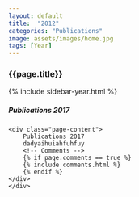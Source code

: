 ```yaml
---
layout: default
title:  "2012"
categories: "Publications"
image: assets/images/home.jpg
tags: [Year]
---
```

<div class="container">
<h3 class="font-weight-bold spanborder"><span>{{page.title}}</span></h3>
<div class="row">
    <div class="col-md-3">
        {% include sidebar-year.html %}
    </div>
    <div class="col-md-8">
    <h5> Publications 2017 </h5>

    <div class="page-content">
        Publications 2017
        dadyaihuiahfuhfuy
        <!-- Comments -->
        {% if page.comments == true %}
        {% include comments.html %}
        {% endif %}
    </div>
    </div>

</div>
</div>
